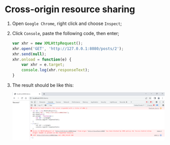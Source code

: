 # Cross-origin resource sharing

1. Open `Google Chrome`, right click and choose `Inspect`;

2. Click `Console`, paste the following code, then enter;

    ```javascript
    var xhr = new XMLHttpRequest();
    xhr.open('GET', 'http://127.0.0.1:8080/posts/2');
    xhr.send(null);
    xhr.onload = function(e) {
        var xhr = e.target;
        console.log(xhr.responseText);
    }
    ```

3. The result should be like this:

    ![](images/cors.png)